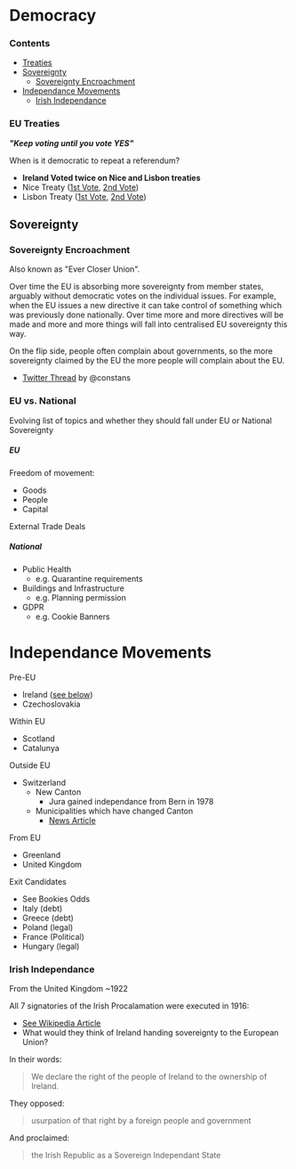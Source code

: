 # Democracy

### Contents
* [Treaties](#eu-treaties)
* [Sovereignty](#sovereignty)
   * [Sovereignty Encroachment](#sovereignty-encroachment)
* [Independance Movements](#independance-movements)
   * [Irish Independance](#irish-independance)

### EU Treaties
***"Keep voting until you vote YES"***

When is it democratic to repeat a referendum?
 * **Ireland Voted twice on Nice and Lisbon treaties**
 * Nice Treaty ([1st Vote](https://en.wikipedia.org/wiki/Twenty-fourth_Amendment_of_the_Constitution_Bill_2001), [2nd Vote](https://en.wikipedia.org/wiki/Twenty-sixth_Amendment_of_the_Constitution_of_Ireland))
 * Lisbon Treaty ([1st Vote](https://en.wikipedia.org/wiki/Twenty-eighth_Amendment_of_the_Constitution_Bill_2008), [2nd Vote](https://en.wikipedia.org/wiki/Twenty-eighth_Amendment_of_the_Constitution_of_Ireland))


## Sovereignty
### Sovereignty Encroachment
Also known as "Ever Closer Union".

Over time the EU is absorbing more sovereignty from member states, arguably without democratic votes on the individual issues. For example, when the EU issues a new directive it can take control of something which was previously done nationally. Over time more and more directives will be made and more and more things will fall into centralised EU sovereignty this way.

On the flip side, people often complain about governments, so the more sovereignty claimed by the EU the more people will complain about the EU.

* [Twitter Thread](https://twitter.com/nntaleb/status/1466503834331758606?s=20]) by @constans

### EU vs. National
Evolving list of topics and whether they should fall under EU or National Sovereignty

##### EU
Freedom of movement:
* Goods
* People
* Capital

External Trade Deals

##### National
* Public Health
    * e.g. Quarantine requirements
* Buildings and Infrastructure
    * e.g. Planning permission
* GDPR
    * e.g. Cookie Banners

# Independance Movements

Pre-EU
* Ireland ([see below](#irish-independance))
* Czechoslovakia

Within EU
* Scotland
* Catalunya

Outside EU
* Switzerland
    * New Canton
        * Jura gained independance from Bern in 1978
    * Municipalities which have changed Canton
        * [News Article](https://www.rts.ch/info/regions/berne/8625894-moutier-change-de-canton-une-premiere-pour-une-commune-de-cette-taille.html)

From EU
* Greenland
* United Kingdom

Exit Candidates
* See Bookies Odds
* Italy (debt)
* Greece (debt)
* Poland (legal)
* France (Political)
* Hungary (legal)

### Irish Independance 
From the United Kingdom ~1922

All 7 signatories of the Irish Procalamation were executed in 1916:
* [See Wikipedia Article](https://en.wikipedia.org/wiki/Proclamation_of_the_Irish_Republic)
* What would they think of Ireland handing sovereignty to the European Union?

In their words:
> We declare the right of the people of Ireland to the ownership of Ireland.

They opposed:
> usurpation of that right by a foreign people and government

And proclaimed:
> the Irish Republic as a Sovereign Independant State
